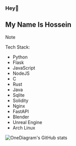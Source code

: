 ### Hey👋 
## My Name Is Hossein

> [!NOTE]
> Tech Stack:
> - Python
> - Flask
> - JavaScript
> - NodeJS
> - C
> - Rust
> - Java
> - Sqlite
> - Solidity
> - Nginx
> - FastAPI
> - Blender
> - Unreal Engine
> - Arch Linux

![OneDiagram's GitHub stats](https://github-readme-stats.vercel.app/api?username=OneDiagram&show_icons=true&theme=radical)

